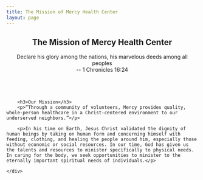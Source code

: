 ```yaml
---
title: The Mission of Mercy Health Center
layout: page
---
```


<section class="wrapper style1">
    <div class="inner">
        <header class="major special">
            <h1>The Mission of Mercy Health Center</h1>
            <p>Declare his glory among the nations, his marvelous deeds among all peoples<br />-- 1 Chronicles 16:24</p>
        </header>
        <div class="image main"><img src="/images/layingofhands.jpg" alt="" /></div>

        <h3>Our Mission</h3>
        <p>“Through a community of volunteers, Mercy provides quality, whole-person healthcare in a Christ-centered environment to our underserved neighbors.”</p>

        <p>In his time on Earth, Jesus Christ validated the dignity of human beings by taking on human form and concerning himself with feeding, clothing, and healing the people around him, especially those without economic or social resources. In our time, God has given us the talents and resources to minister specifically to physical needs. In caring for the body, we seek opportunities to minister to the eternally important spiritual needs of individuals.</p>

    </div>
</section>